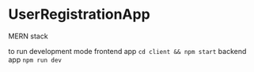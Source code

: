 # UserRegistrationApp
MERN stack

to run development mode
frontend app 
`cd client && npm start`
backend app
`npm run dev`
